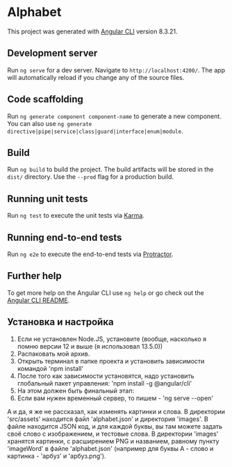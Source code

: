 # Alphabet

This project was generated with [Angular CLI](https://github.com/angular/angular-cli) version 8.3.21.

## Development server

Run `ng serve` for a dev server. Navigate to `http://localhost:4200/`. The app will automatically reload if you change any of the source files.

## Code scaffolding

Run `ng generate component component-name` to generate a new component. You can also use `ng generate directive|pipe|service|class|guard|interface|enum|module`.

## Build

Run `ng build` to build the project. The build artifacts will be stored in the `dist/` directory. Use the `--prod` flag for a production build.

## Running unit tests

Run `ng test` to execute the unit tests via [Karma](https://karma-runner.github.io).

## Running end-to-end tests

Run `ng e2e` to execute the end-to-end tests via [Protractor](http://www.protractortest.org/).

## Further help

To get more help on the Angular CLI use `ng help` or go check out the [Angular CLI README](https://github.com/angular/angular-cli/blob/master/README.md).

## Установка и настройка
1. Если не установлен Node.JS, установите (вообще, насколько я помню версии 12 и выше (я использовал 13.5.0))
2. Распаковать мой архив.
3. Открыть терминал в папке проекта и установить зависимости командой 'npm install'
4. После того как зависимости установятся, надо установить глобальный пакет управления: 'npm install -g @angular/cli'
5. На этом должен быть финальный этап:
 1. Если вам нужен временный сервер, то пишем - 'ng serve --open'

А и да, я же не рассказал, как изменять картинки и слова.
В директории 'src/assets' находится файл 'alphabet.json' и директория 'images'.
В файле находится JSON код, и для каждой буквы, вы там можете задать своё слово с изображением, и тестовые слова.
В директории 'images' хранятся картинки, с расширением PNG и названием, равному пункту 'imageWord' в файле 'alphabet.json' (например для буквы A - слово и картинка - 'арбуз' и 'арбуз.png').
